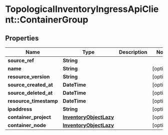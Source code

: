 # TopologicalInventoryIngressApiClient::ContainerGroup

## Properties
Name | Type | Description | Notes
------------ | ------------- | ------------- | -------------
**source_ref** | **String** |  | 
**name** | **String** |  | [optional] 
**resource_version** | **String** |  | [optional] 
**source_created_at** | **DateTime** |  | [optional] 
**source_deleted_at** | **DateTime** |  | [optional] 
**resource_timestamp** | **DateTime** |  | [optional] 
**ipaddress** | **String** |  | [optional] 
**container_project** | [**InventoryObjectLazy**](InventoryObjectLazy.md) |  | [optional] 
**container_node** | [**InventoryObjectLazy**](InventoryObjectLazy.md) |  | [optional] 


